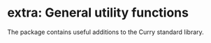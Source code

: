 extra: General utility functions
================================

The package contains useful additions to the Curry standard library.
